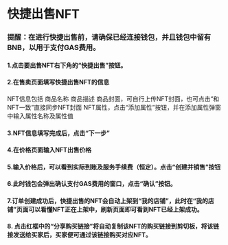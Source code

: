 # 快捷出售NFT
### 提醒：在进行快捷出售前，请确保已经连接钱包，并且钱包中留有BNB，以用于支付GAS费用。
#### 1.点击要出售NFT右下角的“快捷出售”按钮。
 
#### 2.在售卖页面填写快捷出售NFT的信息
 
NFT信息包括
商品名称
商品描述
商品封面，可自行上传NFT封面，也可点击“和NFT一致”直接同步NFT封面
NFT属性，点击“添加属性”按钮，并在添加属性弹窗中输入属性名称及属性值
 

#### 3.NFT信息填写完成后，点击“下一步”
 
#### 4.在价格页面输入NFT出售价格
 
#### 5.输入价格后，可以看到实际到账及服务手续费（恒定）。点击“创建并销售”按钮
 
#### 6.此时钱包会弹出确认支付GAS费用的窗口，点击“确认”按钮。
 
#### 7.订单创建成功后，快捷出售的NFT会自动上架到“我的店铺”，此时在“我的店铺”页面可以看懂NFT正在上架中，刷新页面即可看到NFT已经上架成功。
 
 

#### 8. 点击红框中的“分享购买链接”将自动复制该NFT的购买链接到剪切板，将该链接发送给买家后，买家便可通过该链接购买对应NFT。
 
